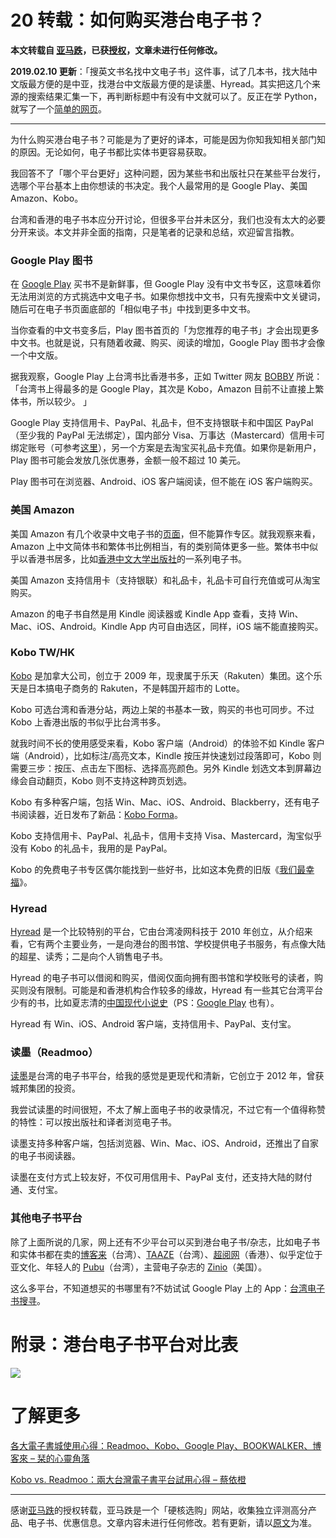 # 20 转载：如何购买港台电子书？

**本文转载自 [亚马跌](https://www.ymdie.com/archives/32219)，已获[授权](https://twitter.com/shuziyimin/status/1053688238903222274)，文章未进行任何修改。**

<!-- more -->


**2019.02.10 更新**：「搜英文书名找中文电子书」这件事，试了几本书，找大陆中文版最方便的是中亚，找港台中文版最方便的是读墨、Hyread。其实把这几个来源的搜索结果汇集一下，再判断标题中有没有中文就可以了。反正在学 Python，就写了一个[简单的网页](https://ebook.ymdie.com/)。

---

为什么购买港台电子书？可能是为了更好的译本，可能是因为你知我知相关部门知的原因。无论如何，电子书都比实体书更容易获取。

我回答不了「哪个平台更好」这种问题，因为某些书和出版社只在某些平台发行，选哪个平台基本上由你想读的书决定。我个人最常用的是 Google Play、美国 Amazon、Kobo。

台湾和香港的电子书本应分开讨论，但很多平台并未区分，我们也没有太大的必要分开来谈。本文并非全面的指南，只是笔者的记录和总结，欢迎留言指教。

### Google Play 图书

在 [Google Play](https://play.google.com/store/books) 买书不是新鲜事，但 Google Play 没有中文书专区，这意味着你无法用浏览的方式挑选中文电子书。如果你想找中文书，只有先搜索中文关键词，随后可在电子书页面底部的「相似电子书」中找到更多中文书。

当你查看的中文书变多后，Play 图书首页的「为您推荐的电子书」才会出现更多中文书。也就是说，只有随着收藏、购买、阅读的增加，Google Play 图书才会像一个中文版。

据我观察，Google Play 上台湾书比香港书多，正如 Twitter 网友 [ВОВВУ](https://twitter.com/bobtung/status/1052656059666448384) 所说：「台湾书上得最多的是 Google Play，其次是 Kobo，Amazon 目前不让直接上繁体书，所以较少。 」

Google Play 支持信用卡、PayPal、礼品卡，但不支持银联卡和中国区 PayPal（至少我的 PayPal 无法绑定），国内部分 Visa、万事达（Mastercard）信用卡可绑定账号（可参考[这里](https://www.zhihu.com/question/20202578)），另一个方案是去淘宝买礼品卡充值。如果你是新用户，Play 图书可能会发放几张优惠券，金额一般不超过 10 美元。

Play 图书可在浏览器、Android、iOS 客户端阅读，但不能在 iOS 客户端购买。

### 美国 Amazon

美国 Amazon 有几个收录中文电子书的[页面](https://www.amazon.com/gp/bestsellers/digital-text/7735167011/ref=as_li_ss_tl?ie=UTF8&linkCode=ll2&tag=ymdie-20&linkId=19a19383ca402005fe76c380cec94ee0&language=en_US)，但不能算作专区。就我观察来看，Amazon 上中文简体书和繁体书比例相当，有的类别简体更多一些。繁体书中似乎以香港书居多，比如[香港中文大学出版社](https://www.amazon.com/gp/search/ref=as_li_ss_tl?rh=i:digital-text%EF%BC%8Cn:133140011%EF%BC%8Ck:CUHK+Series%EF%BC%8Cp_6:ATVPDKIKX0DER%EF%BC%8Cp_6:ATVPDKIKX0DER%2Cp_6%3AATVPDKIKX0DER&keywords=CUHK+Series&ie=UTF8&qid=1353598783&lo=digital-text&linkCode=sl2&tag=ymdie-20&linkId=ec6a0e3d8d73a7369d24c70dcecce091&language=en_US)的一系列电子书。

美国 Amazon 支持信用卡（支持银联）和礼品卡，礼品卡可自行充值或可从淘宝购买。

Amazon 的电子书自然是用 Kindle 阅读器或 Kindle App 查看，支持 Win、Mac、iOS、Android。Kindle App 内可自由选区，同样，iOS 端不能直接购买。

### Kobo TW/HK

[Kobo](http://redirect.viglink.com/?key=10543055663c03208d5747c44ca66c4b&type=bk&u=https%3A%2F%2Fwww.kobo.com%2F) 是加拿大公司，创立于 2009 年，现隶属于乐天（Rakuten）集团。这个乐天是日本搞电子商务的 Rakuten，不是韩国开超市的 Lotte。

Kobo 可选台湾和香港分站，两边上架的书基本一致，购买的书也可同步。不过 Kobo 上香港出版的书似乎比台湾书多。

就我时间不长的使用感受来看，Kobo 客户端（Android）的体验不如 Kindle 客户端（Android），比如标注/高亮文本，Kindle 按压并快速划过段落即可，Kobo 则需要三步：按压、点击左下图标、选择高亮颜色。另外 Kindle 划选文本到屏幕边缘会自动翻页，Kobo 则不支持这种跨页划选。

Kobo 有多种客户端，包括 Win、Mac、iOS、Android、Blackberry，还有电子书阅读器，近日发布了新品：[Kobo Forma](https://www.ymdie.com/archives/31887)。

Kobo 支持信用卡、PayPal、礼品卡，信用卡支持 Visa、Mastercard，淘宝似乎没有 Kobo 的礼品卡，我用的是 PayPal。

Kobo 的免费电子书专区偶尔能找到一些好书，比如这本免费的旧版《[我们最幸福](http://redirect.viglink.com/?key=10543055663c03208d5747c44ca66c4b&type=bk&u=https%3A%2F%2Fwww.kobo.com%2Ftw%2Fzh%2Febook%2Fnothing-to-envy-1)》。

### Hyread

[Hyread](https://ebook.hyread.com.tw/) 是一个比较特别的平台，它由台湾凌网科技于 2010 年创立，从介绍来看，它有两个主要业务，一是向港台的图书馆、学校提供电子书服务，有点像大陆的超星、读秀；二是向个人销售电子书。

Hyread 的电子书可以借阅和购买，借阅仅面向拥有图书馆和学校账号的读者，购买则没有限制。可能是和香港机构合作较多的缘故，Hyread 有一些其它台湾平台少有的书，比如夏志清的[中国现代小说史](https://ebook.hyread.com.tw/bookDetail.jsp?id=116845)（PS：[Google Play](https://play.google.com/store/books/details/%E5%A4%8F%E5%BF%97%E6%B8%85_%E4%B8%AD%E5%9C%8B%E7%8F%BE%E4%BB%A3%E5%B0%8F%E8%AA%AA%E5%8F%B2?id=BTm8DgAAQBAJ) 也有）。

Hyread 有 Win、iOS、Android 客户端，支持信用卡、PayPal、支付宝。

### 读墨（Readmoo）

[读墨](https://readmoo.com/?utm_source=0dEKVY&utm_medium=ap)是台湾的电子书平台，给我的感觉是更现代和清新，它创立于 2012 年，曾获城邦集团的投资。

我尝试读墨的时间很短，不太了解上面电子书的收录情况，不过它有一个值得称赞的特性：可以按出版社和译者浏览电子书。

读墨支持多种客户端，包括浏览器、Win、Mac、iOS、Android，还推出了自家的电子书阅读器。

读墨在支付方式上较友好，不仅可用信用卡、PayPal 支付，还支持大陆的财付通、支付宝。

### 其他电子书平台

除了上面所说的几家，网上还有不少平台可以买到港台电子书/杂志，比如电子书和实体书都在卖的[博客来](https://www.books.com.tw/web/ovshm)（台湾）、[TAAZE](https://www.taaze.tw/)（台湾）、[超阅网](http://www.superbookcity.com/)（香港）、似乎定位于亚文化、年轻人的 [Pubu](https://www.pubu.com.tw/)（台湾），主营电子杂志的 [Zinio](https://www.zinio.com/hk-zh)（美国）。

这么多平台，不知道想买的书哪里有?不妨试试 Google Play 上的 App：[台湾电子书搜寻](https://play.google.com/store/apps/details?id=liou.rayyuan.ebooksearchtaiwan)。

# 附录：港台电子书平台对比表
![](https://cdn.shuziyimin.org/blog-22-01-1565522363.png)

# 了解更多

[各大電子書城使用心得：Readmoo、Kobo、Google Play、BOOKWALKER、博客來 – 栞的心靈角落](https://twinsyang.net/archives/19487)

[Kobo vs. Readmoo：兩大台灣電子書平台試用心得 – 蔡依橙](https://i-chentsai.innovarad.tw/2017/05/kobo_vs_readmoo.html)



---- 

感谢[亚马跌](https://www.ymdie.com/)的授权转载，亚马跌是一个「硬核选购」网站，收集独立评测高分产品、电子书、优惠信息。文章内容未进行任何修改。若有更新，请以[原文](https://www.ymdie.com/archives/32219)为准。
